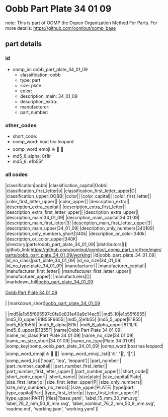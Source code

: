 # Oobb Part Plate 34 01 09  

note: This is part of OOMP the Oopen Organization Method For Parts. For more details: https://github.com/oomlout/oomp_base

##  part details





### id
* oomp_id: oobb_part_plate_34_01_09
  * classification: oobb
  * type: part
  * size: plate
  * color: 
  * description_main: 34_01_09
  * description_extra: 
  * manufacturer: 
  * part_number: 

### other_codes
* short_code: 
* oomp_word: boat tea leopard
* oomp_word_emoji :boat: :tea: :leopard:
* md5_6_alpha: 8t1lr
* md5_6: e1b55f

### all codes 
|classification|oobb|
|classification_capital|Oobb|
|classification_first_letter|o|
|classification_first_letter_upper|O|
|classification_upper|OOBB|
|color||
|color_capital||
|color_first_letter||
|color_first_letter_upper||
|color_upper||
|description_extra||
|description_extra_capital||
|description_extra_first_letter||
|description_extra_first_letter_upper||
|description_extra_upper||
|description_main|34_01_09|
|description_main_capital|34 01 09|
|description_main_first_letter|3|
|description_main_first_letter_upper|3|
|description_main_upper|34_01_09|
|description_only_numbers|340109|
|description_only_numbers_short|340k|
|description_or_color|340k|
|description_or_color_upper|340K|
|directory|parts/oobb_part_plate_34_01_09|
|distributors|[]|
|github_link|https://github.com/oomlout/oomlout_oomp_part_src/tree/main/parts/oobb_part_plate_34_01_09/working|
|id|oobb_part_plate_34_01_09|
|id_no_class|part_plate_34_01_09|
|id_no_size|34_01_09|
|id_no_type|plate_34_01_09|
|manufacturer||
|manufacturer_capital||
|manufacturer_first_letter||
|manufacturer_first_letter_upper||
|manufacturer_upper||
|manufacturers|[]|
|markdown_full|[oobb_part_plate_34_01_09](https://github.com/oomlout/oomlout_oomp_part_src/tree/main/parts/oobb_part_plate_34_01_09/working)<br>[](https://github.com/oomlout/oomlout_oomp_part_src/tree/main/parts/oobb_part_plate_34_01_09/working)<br>[Oobb Part Plate 34 01 09](https://github.com/oomlout/oomlout_oomp_part_src/tree/main/parts/oobb_part_plate_34_01_09/working)<br><br>|
|markdown_short|[oobb_part_plate_34_01_09](https://github.com/oomlout/oomlout_oomp_part_src/tree/main/parts/oobb_part_plate_34_01_09/working)<br><br>|
|md5|e1b55f665597c0fa0c831e40a9c14ec5|
|md5_10|e1b55f6655|
|md5_10_upper|E1B55F6655|
|md5_5|e1b55|
|md5_5_upper|E1B55|
|md5_6|e1b55f|
|md5_6_alpha|8t1lr|
|md5_6_alpha_upper|8T1LR|
|md5_6_upper|E1B55F|
|name|Oobb Part Plate 34 01 09|
|name_no_class|Part Plate 34 01 09|
|name_no_size|34 01 09|
|name_no_size_short|34 01 09|
|name_no_type|Plate 34 01 09|
|oomp_key|oomp_oobb_part_plate_34_01_09|
|oomp_word|boat tea leopard|
|oomp_word_emoji|:boat: :tea: :leopard:|
|oomp_word_emoji_list|[':boat:', ':tea:', ':leopard:']|
|oomp_word_list|['boat', 'tea', 'leopard']|
|part_number||
|part_number_capital||
|part_number_first_letter||
|part_number_first_letter_upper||
|part_number_upper||
|short_code||
|short_code_upper||
|short_name||
|size|plate|
|size_capital|Plate|
|size_first_letter|p|
|size_first_letter_upper|P|
|size_only_numbers||
|size_only_numbers_no_zeros||
|size_upper|PLATE|
|type|part|
|type_capital|Part|
|type_first_letter|p|
|type_first_letter_upper|P|
|type_upper|PART|
|files|['base.yaml', 'label_15_mm_30_mm.svg', 'label_76_2_mm_50_8_mm.svg', 'label_oomlout_76_2_mm_50_8_mm.svg', 'readme.md', 'working.json', 'working.yaml']|

